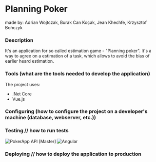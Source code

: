 # Planning Poker
made by: Adrian Wojtczak, Burak Can Koçak, Jean Khechfe, Krzysztof Bończyk

### Description
It's an application for so called estimation game - "Planning poker". It's a way to agree on a estimation of a task, which allows to avoid the bias of earlier heard estimation.

### Tools (what are the tools needed to develop the application)
The project uses:
- .Net Core
- Vue.js

### Configuring (how to configure the project on a developer's machine (database, webserver, etc.))

    
### Testing // how to run tests
![PokerApp API [Master]](https://github.com/xplolel/tsdPro/workflows/PokerApp%20API%20%5BMaster%5D/badge.svg)
![Angular](https://github.com/xplolel/tsdPro/workflows/Angular/badge.svg)

### Deploying // how to deploy the application to production 


    
       
